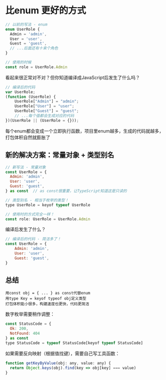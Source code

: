 # 比enum 更好的方式

```js
// 以前的写法 - enum
enum UserRole {
  Admin = 'admin',
  User = 'user',
  Guest = 'guest',
  // ...后面还有十来个角色
}

// 使用的时候
const role = UserRole.Admin
```
看起来很正常对不对？但你知道编译成JavaScript后发生了什么吗？

```js
// 编译后的代码
var UserRole;
(function (UserRole) {
    UserRole["Admin"] = "admin";
    UserRole["User"] = "user";
    UserRole["Guest"] = "guest";
    // ...每个值都会生成对应的代码
})(UserRole || (UserRole = {}));
```

每个enum都会变成一个立即执行函数，项目里enum越多，生成的代码就越多，打包体积自然就膨胀了

## 新的解决方案：常量对象 + 类型别名
```js
// 新写法 - 常量对象
const UserRole = {
  Admin: 'admin',
  User: 'user',
  Guest: 'guest',
} as const  // as const很重要，让TypeScript知道这是只读的

// 类型别名 - 相当于枚举的类型！
type UserRole = keyof typeof UserRole

// 使用时的方式完全一样！
const role: UserRole = UserRole.Admin
```


编译后发生了什么？
```js
// 编译后的代码 - 简洁多了！
const UserRole = {
    Admin: 'admin',
    User: 'user',
    Guest: 'guest',
}
```

## 总结
    用const obj = { ... } as const代替enum
    用type Key = keyof typeof obj定义类型
    打包体积能小很多，构建速度也更快，代码更简洁



数字枚举需要稍作调整：

```js
const StatusCode = {
  Ok: 200,
  NotFound: 404
} as const
type StatusCode = typeof StatusCode[keyof typeof StatusCode]
```

如果需要反向映射（根据值找键），需要自己写工具函数：
```js
function getKeyByValue(obj: any, value: any) {
  return Object.keys(obj).find(key => obj[key] === value)
}
```
